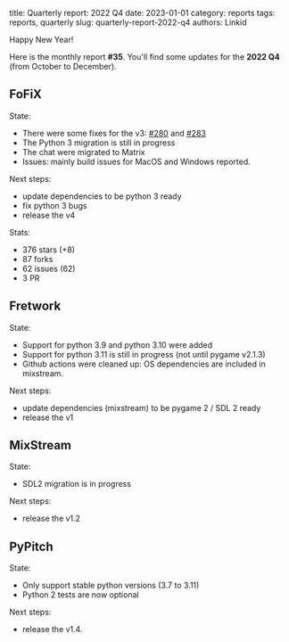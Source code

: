 title: Quarterly report: 2022 Q4
date: 2023-01-01
category: reports
tags: reports, quarterly
slug: quarterly-report-2022-q4
authors: Linkid

Happy New Year!

Here is the monthly report **#35**. You'll find some updates for the **2022 Q4** (from October to December).


## FoFiX

State:

- There were some fixes for the v3:
  [#280](https://github.com/fofix/fofix/pull/280) and
  [#283](https://github.com/fofix/fofix/pull/283)
- The Python 3 migration is still in progress
- The chat were migrated to Matrix
- Issues: mainly build issues for MacOS and Windows reported.

Next steps:

- update dependencies to be python 3 ready
- fix python 3 bugs
- release the v4

Stats:

- 376 stars (+8)
- 87 forks
- 62 issues (62)
- 3 PR


## Fretwork

State:

- Support for python 3.9 and python 3.10 were added
- Support for python 3.11 is still in progress (not until pygame v2.1.3)
- Github actions were cleaned up: OS dependencies are included in mixstream.

Next steps:

- update dependencies (mixstream) to be pygame 2 / SDL 2 ready
- release the v1


## MixStream

State:

- SDL2 migration is in progress

Next steps:

- release the v1.2

## PyPitch

State:

- Only support stable python versions (3.7 to 3.11)
- Python 2 tests are now optional

Next steps:

- release the v1.4.
